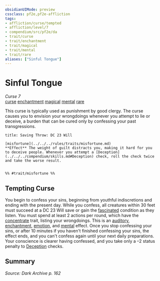 ```yaml
---
obsidianUIMode: preview
cssclass: pf2e,pf2e-affliction
tags:
- affliction/curse/tempted
- affliction/level/7
- compendium/src/pf2e/da
- trait/curse
- trait/enchantment
- trait/magical
- trait/mental
- trait/rare
aliases: ["Sinful Tongue"]
---
```

# Sinful Tongue
*Curse 7*  
[curse](../../../Rules/traits/curse.md)  [enchantment](../../../Rules/traits/enchantment.md)  [magical](../../../Rules/traits/magical.md)  [mental](../../../Rules/traits/mental.md)  [rare](../../../Rules/traits/rare.md)  

This curse is typically used as punishment by good clergy. The curse causes you to envision your wrongdoings whenever you attempt to lie or deceive, a burden that can be cured only by confessing your past transgressions.

```ad-inline-affliction
title: Saving Throw: DC 23 Will

[misfortune](../../../rules/traits/misfortune.md)  
**Effect** The weight of guilt distracts you, making it hard for you to deceive people. Whenever you attempt a [Deception](../../../compendium/skills.md#Deception) check, roll the check twice and take the worse result.


%% #trait/misfortune %%
```

## Tempting Curse

You begin to confess your sins, beginning from youthful indiscretions and ending with the present day. While you confess, all creatures within 30 feet must succeed at a DC 23 Will save or gain the [fascinated](../../../Rules/conditions.md#Fascinated) condition as they listen. You must spend at least 2 actions per round, which have the [concentrate](../../../Rules/traits/concentrate.md) trait, listing your wrongdoings. This is an [auditory](../../../Rules/traits/auditory.md), [enchantment](../../../Rules/traits/enchantment.md), [emotion](../../../Rules/traits/emotion.md), and [mental](../../../Rules/traits/mental.md) effect. Once you stop confessing your sins, or after 10 minutes if you haven't finished confessing your sins, the effect ends, and you can't confess again until your next daily preparations. Your conscience is clearer having confessed, and you take only a –2 status penalty to [Deception](../../skills.md#Deception) checks.

## Summary

*Source: Dark Archive p. 162*
